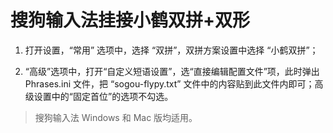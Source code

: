 # 搜狗输入法挂接小鹤双拼+双形


1. 打开设置，“常用” 选项中，选择 “双拼”，双拼方案设置中选择 “小鹤双拼”；

2. “高级”选项中，打开“自定义短语设置”，选“直接编辑配置文件”项，此时弹出 Phrases.ini 文件，把 “sogou-flypy.txt” 文件中的内容贴到此文件内即可；高级设置中的“固定首位”的选项不勾选。

> 搜狗输入法 Windows 和 Mac 版均适用。
